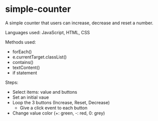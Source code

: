# simple-counter

A simple counter that users can increase, decrease and reset a number.

Languages used: JavaScript, HTML, CSS

Methods used:

- forEach()
- e.currentTarget.classList()
- contains()
- textContent()
- if statement

Steps:

- Select items: value and buttons
- Set an initial vaue
- Loop the 3 buttons (Increase, Reset, Decrease)
  - Give a click event to each button
- Change value color (+: green, -: red, 0: grey)
